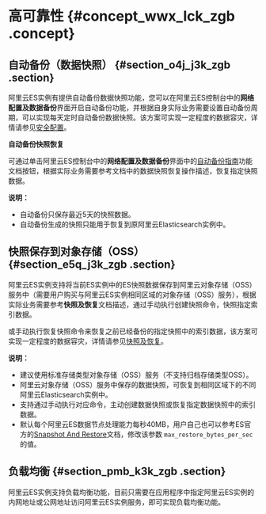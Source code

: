 # 高可靠性 {#concept_wwx_lck_zgb .concept}

## 自动备份（数据快照） {#section_o4j_j3k_zgb .section}

阿里云ES实例有提供自动备份数据快照功能，您可以在阿里云ES控制台中的**网络配置及数据备份**界面开启自动备份功能，并根据自身实际业务需要设置自动备份周期，可以实现每天定时自动备份数据快照。该方案可实现一定程度的数据容灾，详情请参见[安全配置](../../../../../cn.zh-CN/用户指南/实例管理/安全配置.md)。

**自动备份快照恢复**

可通过单击阿里云ES控制台中的**网络配置及数据备份**界面中的[自动备份指南](../../../../../cn.zh-CN/用户指南/实例管理/数据备份/自动备份指南.md)功能文档按钮，根据实际业务需要参考文档中的数据快照恢复操作描述，恢复指定快照数据。

**说明：** 

-   自动备份只保存最近5天的快照数据。
-   自动备份生成的快照只能用于恢复到原阿里云Elasticsearch实例中。

## 快照保存到对象存储（OSS） {#section_e5q_j3k_zgb .section}

阿里云ES实例支持将当前ES实例中的ES快照数据保存到阿里云对象存储（OSS）服务中（需要用户购买与阿里云ES实例相同区域的对象存储（OSS）服务），根据实际业务需要参考**快照及恢复**文档描述，通过手动执行创建快照命令，快照指定索引数据。

或手动执行恢复快照命令来恢复之前已经备份的指定快照中的索引数据，该方案可实现一定程度的数据容灾，详情请参见[快照及恢复](../../../../../cn.zh-CN/用户指南/快照及恢复.md)。

**说明：** 

-   建议使用标准存储类型对象存储（OSS）服务（不支持归档存储类型OSS）。
-   阿里云对象存储（OSS）服务中保存的数据快照，可恢复到相同区域下的不同阿里云Elasticsearch实例中。
-   支持通过手动执行对应命令，主动创建数据快照或恢复指定数据快照中的索引数据。
-   默认每个阿里云ES数据节点处理能力每秒40MB，用户自己也可以参考ES官方的[Snapshot And Restore](https://www.elastic.co/guide/en/elasticsearch/reference/current/modules-snapshots.html)文档，修改该参数 `max_restore_bytes_per_sec`的值。

## 负载均衡 {#section_pmb_k3k_zgb .section}

阿里云ES实例支持负载均衡功能，目前只需要在应用程序中指定阿里云ES实例的内网地址或公网地址访问阿里云ES实例服务，即可实现负载均衡功能。


